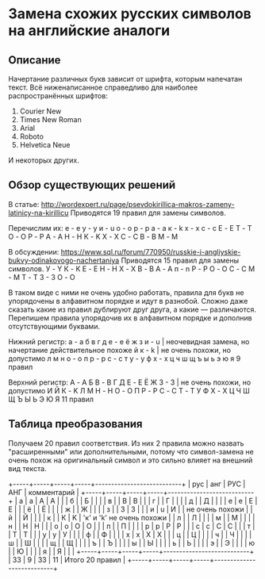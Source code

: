 # Замена схожих русских символов на английские аналоги

## Описание

Начертание различных букв зависит от шрифта, которым напечатан текст. Всё ниженаписанное справедливо для наиболее распространённых шрифтов:
1. Courier New
2. Times New Roman
3. Arial
4. Roboto
5. Helvetica Neue

И некоторых других.

## Обзор существующих решений

В статье: http://wordexpert.ru/page/psevdokirillica-makros-zameny-latinicy-na-kirillicu
Приводятся 19 правил для замены символов.

Перечислим их:
е - e
у - y
и - u
о - o
р - p
а - a
к - k
х - x
с - c
Е - E
Т - T
О - O
Р - P
А - A
Н - H
К - K
Х - X
С - C
В - B
М - M

В обсуждении: https://www.sql.ru/forum/770950/russkie-i-angliyskie-bukvy-odinakovogo-nachertaniya
Приводятся 15 правил для замены символов.
У - Y
К - K
Е - E
Н - H
Х - X
В - B
А - A
п - n
Р - P
О - O
С - C
М - M
Т - T
З - 3
О - O

В таком виде с ними не очень удобно работать, правила для букв не упорядочены в алфавитном порядке и идут в разнобой. Сложно даже сказать какие из правил дублируют друг друга, а какие — различаются. Перепишем правила упорядочив их в алфавитном порядке и дополнив отсутствующими буквами.

Нижний регистр:
а - a
б
в
г
д
е - e
ё
ж
з
и - u | неочевидная замена, но начертание действительное похоже
й
к - k | не очень похожи, но допустимо
л
м
н
о - o
п
р - p
с - c
т
у - y
ф
х - x
ц
ч
ш
щ
ъ
ы
ь
э
ю
я
9 правил

Верхний регистр:
А - A
Б
В - B
Г
Д
Е - E
Ё
Ж
З - 3 | не очень похожи, но допустимо
И
Й
К - K
Л
М
Н - H
О - O
П
Р - P
С - C
Т - T
У
Ф
Х - X
Ц
Ч
Ш
Щ
Ъ
Ы
Ь
Э
Ю
Я
11 правил

## Таблица преобразования

Получаем 20 правил соответствия. Из них 2 правила можно назвать "расширенными" или дополнительными, потому что символ-замена не очень похож на оригинальный символ и это сильно влияет на внешний вид текста.

+-----+-----+-----+-----+---------------------------+
| рус | анг | РУС | АНГ | комментарий               |
+-----+-----+-----+-----+---------------------------+
| а   | a   | А   | A   |                           |
| б   |     | Б   |     |                           |
| в   |     | В   | B   |                           |
| г   |     | Г   |     |                           |
| д   |     | Д   |     |                           |
| е   | e   | Е   | E   |                           |
| ё   |     | Ё   |     |                           |
| ж   |     | Ж   |     |                           |
| з   |     | З   | 3   |                           |
| и   | u   | И   |     | не очень похожи           |
| й   |     | Й   |     |                           |
| к   |     | К   | K   | 'к' и 'k' не очень похожи |
| л   |     | Л   |     |                           |
| м   |     | М   |     |                           |
| н   |     | Н   | H   |                           |
| о   | o   | О   | O   |                           |
| п   |     | П   |     |                           |
| р   | p   | Р   | P   |                           |
| с   | c   | С   | C   |                           |
| т   |     | Т   | T   |                           |
| у   | y   | У   |     |                           |
| ф   |     | Ф   |     |                           | 
| х   | x   | Х   | X   |                           |
| ц   |     | Ц   |     |                           |
| ч   |     | Ч   |     |                           |
| ш   |     | Ш   |     |                           |
| щ   |     | Щ   |     |                           |
| ъ   |     | Ъ   |     |                           |
| ы   |     | Ы   |     |                           |
| ь   |     | Ь   |     |                           |
| э   |     | Э   |     |                           |
| ю   |     | Ю   |     |                           |
| я   |     | Я   |     |                           |
+-----+-----+-----+-----+---------------------------+
| 33  | 9   | 33  | 11  | Итого 20 правил           |
+-----+-----+-----+-----+---------------------------+